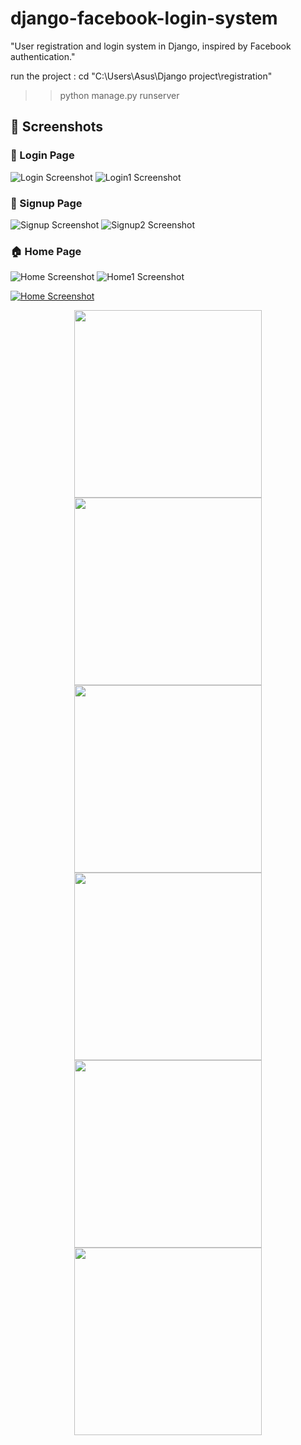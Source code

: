 # django-facebook-login-system
"User registration and login system in Django, inspired by Facebook authentication."

run the project : cd "C:\Users\Asus\Django project\registration"
>> python manage.py runserver
## 📸 Screenshots
### 🔐 Login Page
![Login Screenshot](ss/login.png)
![Login1 Screenshot](ss/login1.png)
### 🔐 Signup Page
![Signup Screenshot](ss/signup.png)
![Signup2 Screenshot](ss/signup2.png)
### 🏠 Home Page
![Home Screenshot](ss/home.png)
![Home1 Screenshot](ss/home1.png)

[![Home Screenshot](ss/home.png)](https://github.com/tanha1242/django-facebook-login-system/tree/main/ss)
<p align="center">

  <img src="ss/login.png" width="300" />
  <img src="ss/login1.png" width="300" />
    <img src="ss/signup.png" width="300" />
    <img src="ss/signup2.png" width="300" />
    <img src="ss/home.png" width="300" />
     <img src="ss/home1.png" width="300" />
</p>



